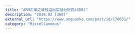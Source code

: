 ```yaml
---
title: "ARM汇编之堆栈溢出实战分析四(GDB)"
description: "2019.02 [360]"
external_url: "https://www.anquanke.com/post/id/170651/"
category: "Miscellaneous"
---
```

